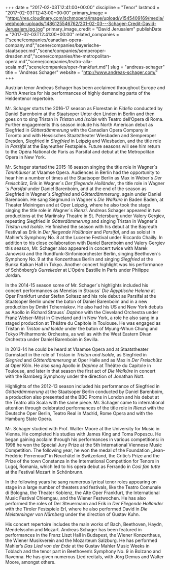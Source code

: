 +++
date = "2017-02-03T12:41:00+00:00"
discipline = "Tenor"
lastmod = "2017-02-03T12:43:00+00:00"
primary_image = "https://res.cloudinary.com/schmopera/image/upload/v1545409169/media/webhook-uploads/1486125546762/201-02-03---Schager-Credit-David-Jerusalem.jpg.jpg"
primary_image_credit = "David Jerusalem"
publishDate = "2017-02-03T12:41:00+00:00"
related_companies = ["scene/companies/canadian-opera-company.md","scene/companies/bayerische-staatsoper.md","scene/companies/semperoper-dresden.md","scene/companies/the-metropolitan-opera.md","scene/companies/teatro-alla-scala.md","scene/companies/oper-frankfurt.md"]
slug = "andreas-schager"
title = "Andreas Schager"
website = "http://www.andreas-schager.com/"
+++

Austrian tenor Andreas Schager has been acclaimed throughout Europe and North America for his performances of highly demanding parts of the Heldentenor repertoire.

Mr. Schager starts the 2016-17 season as Florestan in *Fidelio* conducted by Daniel Barenboim at the Staatsoper Unter den Linden in Berlin and then goes on to sing Tristan in *Tristan und Isolde* with Teatro dell’Opera di Roma. Further engagements this season include his North American debut as Siegfried in *Götterdämmerung* with the Canadian Opera Company in Toronto and with Hessisches Staatstheater Wiesbaden and Semperoper Dresden, Siegfried in *Siegfried* in Leipzig and Wiesbaden, and the title role in *Parsifal* at the Bayreuther Festspiele. Future seasons will see him return to the Opéra National de Paris as Parsifal and debut at the Metropolitan Opera in New York.

Mr. Schager started the 2015-16 season singing the title role in Wagner´s *Tannhäuser* at Vlaamse Opera. Audiences in Berlin had the opportunity to hear him a number of times at the Staatsoper Berlin as Max in Weber´s *Der Freischütz*, Erik in Wagner´s *Der fliegende Holländer*, the title role in Wagner´s *Parsifal* under Daniel Barenboim, and at the end of the season as Siegfried in Wagner´s *Siegfried* and *Götterdämmerung*, again under Daniel Barenboim. He sang Siegmund in Wagner´s *Die Walküre* in Baden Baden, at Theater Meiningen and at Oper Leipzig, where he also took the stage singing the title role in Wagner´s *Rienzi*. Andreas Schager appeared in two productions at the Mariinsky Theatre in St. Petersburg under Valery Gergiev, repeating Siegfried in *Götterdämmerung* and singing Tristan in Wagner´s *Tristan und Isolde*. He finished the season with his debut at the Bayreuth Festival as Erik in *Der fliegende Holländer* and *Parsifal*, and as soloist in Mahler’s Symphony No. 8 at the Lucerne Festival under Riccardo Chailly. In addition to his close collaboration with Daniel Barenboim and Valery Gergiev this season, Mr. Schager also appeared in concert twice with Marek Janowski and the Rundfunk-Sinfonieorchester Berlin, singing Beethoven´s Symphony No. 9 at the Konzerthaus Berlin and singing *Siegfried* at the Bunka Kaikan Hall in Tokyo. Another concert highlight was his performance of Schönberg’s *Gurrelieder* at L'Opéra Bastille in Paris under Philippe Jordan.

In the 2014-15 season some of Mr. Schager´s highlights included his concert performances as Menelas in Strauss´ *Die Ägyptische Helena* at Oper Frankfurt under Stefan Soltesz and his role debut as Parsifal at the Staatsoper Berlin under the baton of Daniel Barenboim and in a new production by Dmitri Tcherniakov. He also had his US and New York debuts as Apollo in Richard Strauss´ *Daphne* with the Cleveland Orchestra under Franz Welser-Möst in Cleveland and in New York, a role he also sang in a staged production at Théâtre du Capitole in Toulouse. He was engaged as Tristan in *Tristan und Isolde* under the baton of Myung-Whun Chung and Tokyo Philharmonic Orchestra, as well as with the West Eastern Divan Orchestra under Daniel Barenboim in Sevilla.

In 2013-14 he could be heard at Vlaamse Opera and at Staatstheater Darmstadt in the role of Tristan in *Tristan und Isolde*, as Siegfried in *Siegried* and *Götterdämmerung* at Oper Halle and as Max in *Der Freischütz* at Oper Köln. He also sang Apollo in *Daphne* at Théâtre du Capitole in Toulouse, and later in that season the first act of *Die Walküre* in concert with the Bamberg Symphony under the direction of Jonathan Nott.

Highlights of the 2012-13 season included his performance of Siegfried in *Götterdämmerung* at the Staatsoper Berlin conducted by Daniel Barenboim, a production also presented at the BBC Proms in London and his debut at the Teatro alla Scala with the same piece. Mr. Schager came to international attention through celebrated performances of the title role in *Rienzi* with the Deutsche Oper Berlin, Teatro Real in Madrid, Rome Opera and with the Hamburg State Opera.

Mr. Schager studied with Prof. Walter Moore at the University for Music in Vienna. He completed his studies with James King and Toma Popescu. He began gaining acclaim through his performances in various competitions: in 1998 he won the Special Jury Prize at the 5th International Viennese Music Competition. The following year, he won the medal of the Foundation „Jean-Frédéric Perrenoud“ in Neuchâtel in Switzerland, the Critic’s Prize and the Prize of the town Constanza in the International Competition for Tenors in Lugoj, Romania, which led to his opera debut as Ferrando in *Così fan tutte* at the Festival Mozart in Schönbrunn.

In the following years he sang numerous lyrical tenor roles appearing on stage in a large number of theaters and festivals, like the Teatro Comunale di Bologna, the Theater Koblenz, the Alte Oper Frankfurt, the International Music Festival Chiemgau, and the Wiener Festwochen. He has also performed the roles of Der Steuermann and Erik in *Der Fliegende Holländer* with the Tiroler Festspiele Erl, where he also performed David in *Die Meistersinger von Nürnberg* under the direction of Gustav Kuhn.

His concert repertoire includes the main works of Bach, Beethoven, Haydn, Mendelssohn and Mozart. Andreas Schager has been featured in performances in the Franz Liszt Hall in Budapest, the Wiener Konzerthaus, the Wiener Musikverein and the Mozarteum Salzburg. He has performed Mahler’s *Das Lied von der Erde* at the Gustav Mahler Music Weeks in Toblach and the tenor part in Beethoven’s Symphony No. 9 in Bolzano and Ravenna. He has given numerous Lied recitals, with Jörg Demus and Walter Moore, amongst others.

